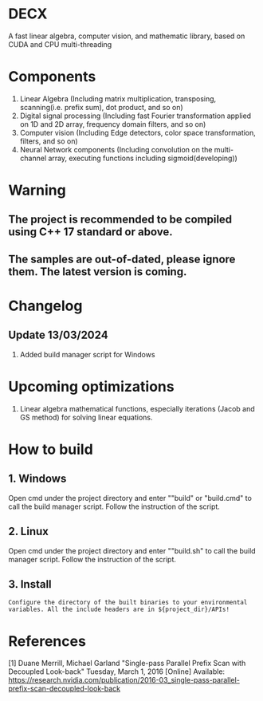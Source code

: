 # DECX
A fast linear algebra, computer vision, and mathematic library, based on CUDA and CPU multi-threading

# Components
1. Linear Algebra (Including matrix multiplication, transposing, scanning(i.e. prefix sum), dot product, and so on)
2. Digital signal processing (Including fast Fourier transformation applied on 1D and 2D array, frequency domain filters, and so on)
3. Computer vision (Including Edge detectors, color space transformation, filters, and so on)
4. Neural Network components (Including convolution on the multi-channel array, executing functions including sigmoid(developing))

# Warning
## The project is recommended to be compiled using C++ 17 standard or above.
## The samples are out-of-dated, please ignore them. The latest version is coming.

# Changelog
## Update 13/03/2024
1. Added build manager script for Windows

# Upcoming optimizations
1. Linear algebra mathematical functions, especially iterations (Jacob and GS method) for solving linear equations.


# How to build
## 1. Windows
   Open cmd under the project directory and enter ""build" or "build.cmd" to call the build manager script. Follow the instruction
   of the script.
## 2. Linux
   Open cmd under the project directory and enter ""build.sh" to call the build manager script. Follow the instruction
   of the script.
## 3. Install
    Configure the directory of the built binaries to your environmental variables. All the include headers are in ${project_dir}/APIs!

# References
[1] Duane Merrill, Michael Garland "Single-pass Parallel Prefix Scan with Decoupled Look-back" Tuesday, March 1, 2016
   [Online] Available: https://research.nvidia.com/publication/2016-03_single-pass-parallel-prefix-scan-decoupled-look-back
